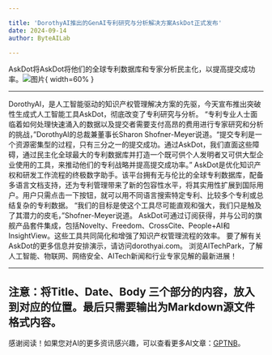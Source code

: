 ```yaml
---

title: 'DorothyAI推出的GenAI专利研究与分析解决方案AskDot正式发布'
date: 2024-09-14
author: ByteAILab

---
```


AskDot将AskDot将他们的全球专利数据库和专家分析民主化，以提高提交成功率。![图片](https://ai-techpark.com/wp-content/uploads/2024/09/GenAI-So-960x540.jpg){ width=60% }

---

DorothyAI，是人工智能驱动的知识产权管理解决方案的先驱，今天宣布推出突破性生成式人工智能工具AskDot，彻底改变了专利研究与分析。
“专利专业人士面临着如何处理快速涌入的数据以及提交者需要支付高昂的费用进行专家研究和分析的挑战，”DorothyAI的总裁兼董事长Sharon Shofner-Meyer说道。“提交专利是一个资源密集型的过程，只有三分之一的提交成功。通过AskDot，我们直面这些障碍，通过民主化全球最大的专利数据库并打造一个既可供个人发明者又可供大型企业使用的工具，来推动他们的专利战略并提高提交成功率。”
AskDot是优化知识产权和研发工作流程的终极数字助手。该平台拥有无与伦比的全球专利数据库，配备多语言文档支持，还为专利管理带来了新的包容性水平，将其实用性扩展到国际用户。用户只需点击一下按钮，就可以用不同语言搜索特定专利、比较多个专利或总结复杂的专利数据。
“我们的目标是使这个工具尽可能直观和强大，我们只是触及了其潜力的皮毛，”Shofner-Meyer说道。
AskDot可通过订阅获得，并与公司的旗舰产品套件集成，包括Novelty、Freedom、CrossCite、People+AI和InsightView。这些工具共同简化和增强了知识产权管理流程的效率。
要了解有关AskDot的更多信息并安排演示，请访问dorothyai.com。
浏览AITechPark，了解人工智能、物联网、网络安全、AITech新闻和行业专家见解的最新进展！

---

注意：将Title、Date、Body 三个部分的内容，放入到对应的位置。最后只需要输出为Markdown源文件格式内容。
---
感谢阅读！如果您对AI的更多资讯感兴趣，可以查看更多AI文章：[GPTNB](https://gptnb.com)。